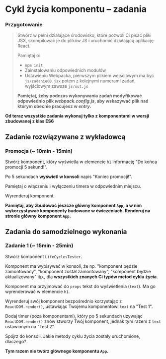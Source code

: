 # Cykl życia komponentu &ndash; zadania

### Przygotowanie

> Stwórz w pełni działające środowisko, które pozwoli Ci pisać pliki JSX, skompilować je do plików JS i uruchomić działającą aplikację React.
> 
> Pamiętaj o:
> - ```npm init```
> - Zainstalowaniu odpowiednich modułów
> - Ustawieniu Webpacka, pierwszym plikiem wejściowym ma być `js/zadanie00.jsx` potem z kolejnymi numerami zadań, wyjściowym zawsze `js/out.js`
>
> **Pamiętaj, żeby podczas wykonywania zadań modyfikować odpowiednio plik _webpack.config.js_, aby wskazywać plik nad którym obecnie pracujesz w _entry_.**


**Od teraz wszystkie zadania wykonuj tylko z komponentami w wersji zbudowanej z klas ES6** 

## Zadanie rozwiązywane z wykładowcą

### Promocja  (~ 10min - 15min)

Stwórz komponent, który wyświetla w elemencie `h1` informację "Do końca promocji 5 sekund!".

Po 5 sekundach **wyświetl w konsoli** napis "Koniec promocji!".

Pamiętaj o włączeniu i wyłączeniu timera w odpowiednim miejscu.

Wyrenderuj komponent.

**Pamiętaj, aby zbudować jeszcze główny komponent `App`, a w nim wykorzystywać komponenty budowane w ćwiczeniach. Renderuj na stronie główny komponent `App`.**

## Zadania do samodzielnego wykonania

### Zadanie 1 (~ 15min - 25min)

Stwórz komponent `LifeCyclesTester`.

Komponent ma wypisywać w konsoli, że np. "komponent będzie zamontowany", "komponent został zamontowany", "komponent będzie aktualizowany" itp., dla **wszystkich znanych Ci typów metod cyklu życia**.

Komponent ma przyjmować do `props` tekst do wyświetlenia (`text`). Ma go wyrenderować w elemencie `h1`.

Wyrenderuj swój komponent bezpośrednio korzystając z `ReactDOM.render()`, ustawiając Twojemu komponentowi `text` na "Test 1".

Dodaj timer (poza komponentami), który po 5 sekundach używając `ReactDOM.render()` znów stworzy Twój komponent, jednak tym razem z `text` ustawionym na "Test 2".

Spójrz do konsoli. Jakie metody cyklu życia zostały uruchomione, dlaczego?

**Tym razem nie twórz głównego komponentu `App`.**

